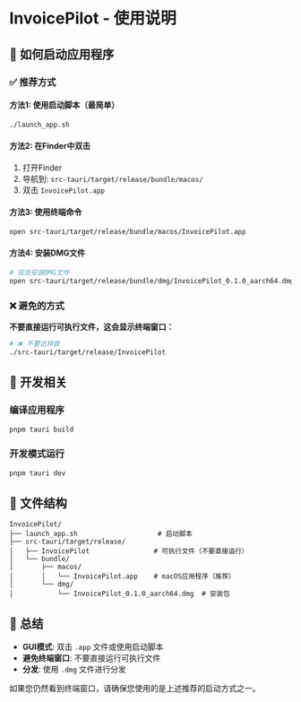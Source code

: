 # InvoicePilot - 使用说明

## 🚀 如何启动应用程序

### ✅ 推荐方式

#### 方法1: 使用启动脚本（最简单）

```bash
./launch_app.sh
```

#### 方法2: 在Finder中双击

1. 打开Finder
2. 导航到: `src-tauri/target/release/bundle/macos/`
3. 双击 `InvoicePilot.app`

#### 方法3: 使用终端命令

```bash
open src-tauri/target/release/bundle/macos/InvoicePilot.app
```

#### 方法4: 安装DMG文件

```bash
# 双击安装DMG文件
open src-tauri/target/release/bundle/dmg/InvoicePilot_0.1.0_aarch64.dmg
```

### ❌ 避免的方式

**不要直接运行可执行文件，这会显示终端窗口：**

```bash
# ❌ 不要这样做
./src-tauri/target/release/InvoicePilot
```

## 🔧 开发相关

### 编译应用程序

```bash
pnpm tauri build
```

### 开发模式运行

```bash
pnpm tauri dev
```

## 📁 文件结构

```shell
InvoicePilot/
├── launch_app.sh                    # 启动脚本
├── src-tauri/target/release/
│   ├── InvoicePilot                # 可执行文件（不要直接运行）
│   └── bundle/
│       ├── macos/
│       │   └── InvoicePilot.app    # macOS应用程序（推荐）
│       └── dmg/
│           └── InvoicePilot_0.1.0_aarch64.dmg  # 安装包
```

## 🎯 总结

- **GUI模式**: 双击 `.app` 文件或使用启动脚本
- **避免终端窗口**: 不要直接运行可执行文件
- **分发**: 使用 `.dmg` 文件进行分发

如果您仍然看到终端窗口，请确保您使用的是上述推荐的启动方式之一。
